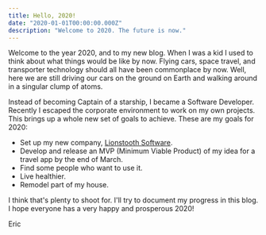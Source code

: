 ```yaml
---
title: Hello, 2020!
date: "2020-01-01T00:00:00.000Z"
description: "Welcome to 2020. The future is now."
---
```


Welcome to the year 2020, and to my new blog. When I was a kid I used to think about what things would be like by now. Flying cars, space travel, and transporter technology should all have been commonplace by now. Well, here we are still driving our cars on the ground on Earth and walking around in a singular clump of atoms.

Instead of becoming Captain of a starship, I became a Software Developer. Recently I escaped the corporate environment to work on my own projects. This brings up a whole new set of goals to achieve. These are my goals for 2020:

* Set up my new company, [Lionstooth Software](https://lionstoothsoftware.com).
* Develop and release an MVP (Minimum Viable Product) of my idea for a travel app by the end of March.
* Find some people who want to use it.
* Live healthier.
* Remodel part of my house.

I think that's plenty to shoot for. I'll try to document my progress in this blog. I hope everyone has a very happy and prosperous 2020!

Eric
